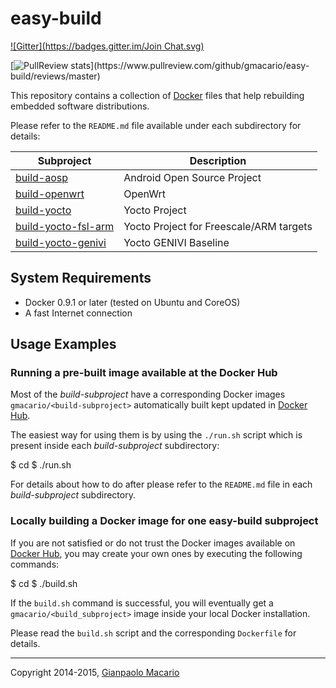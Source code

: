 easy-build
==========

[![Gitter](https://badges.gitter.im/Join Chat.svg)](https://gitter.im/gmacario/easy-build?utm_source=badge&utm_medium=badge&utm_campaign=pr-badge&utm_content=badge)

[![PullReview stats](https://www.pullreview.com/github/gmacario/easy-build/badges/master.svg?)](https://www.pullreview.com/github/gmacario/easy-build/reviews/master)

This repository contains a collection of [Docker](http://www.docker.com/) files that help rebuilding embedded software distributions.

Please refer to the `README.md` file available under each subdirectory for details:

| Subproject               | Description                             |
| ------------------------ | --------------------------------------- |
| [build-aosp][1]          | Android Open Source Project             |
| [build-openwrt][2]       | OpenWrt                                 |
| [build-yocto][3]         | Yocto Project                           |
| [build-yocto-fsl-arm][4] | Yocto Project for Freescale/ARM targets |
| [build-yocto-genivi][5]  | Yocto GENIVI Baseline                   |

[1]: build-aosp
[2]: build-openwrt
[3]: build-yocto
[4]: build-yocto-fsl-arm
[5]: build-yocto-genivi

System Requirements
-------------------

* Docker 0.9.1 or later (tested on Ubuntu and CoreOS)
* A fast Internet connection

Usage Examples
--------------

### Running a pre-built image available at the Docker Hub

Most of the _build-subproject_ have a corresponding Docker images `gmacario/<build-subproject>`
automatically built kept updated in [Docker Hub](https://hub.docker.com/).

The easiest way for using them is by using the `./run.sh` script which is present inside each _build-subproject_ subdirectory:

$ cd <build-subproject>
$ ./run.sh

For details about how to do after please refer to the `README.md` file in each _build-subproject_ subdirectory.

### Locally building a Docker image for one easy-build subproject

If you are not satisfied or do not trust the Docker images available on [Docker Hub](https://hub.docker.com/),
you may create your own ones by executing the following commands:

$ cd <build-subproject>
$ ./build.sh

If the `build.sh` command is successful, you will eventually get a `gmacario/<build_subproject>` image
inside your local Docker installation.

Please read the `build.sh` script and the corresponding `Dockerfile` for details.

------------------------
Copyright 2014-2015, [Gianpaolo Macario](http://gmacario.github.io/)

<!-- EOF -->
